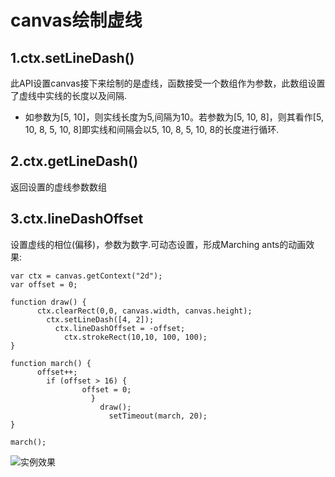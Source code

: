 # canvas绘制虚线

## 1.ctx.setLineDash()

此API设置canvas接下来绘制的是虚线，函数接受一个数组作为参数，此数组设置了虚线中实线的长度以及间隔.
* 如参数为[5, 10]，则实线长度为5,间隔为10。若参数为[5, 10, 8]，则其看作[5, 10, 8, 5, 10, 8]即实线和间隔会以5, 10, 8, 5, 10, 8的长度进行循环.

## 2.ctx.getLineDash()

返回设置的虚线参数数组

## 3.ctx.lineDashOffset

设置虚线的相位(偏移)，参数为数字.可动态设置，形成Marching ants的动画效果:
```
var ctx = canvas.getContext("2d");
var offset = 0;

function draw() {
      ctx.clearRect(0,0, canvas.width, canvas.height);
        ctx.setLineDash([4, 2]);
          ctx.lineDashOffset = -offset;
            ctx.strokeRect(10,10, 100, 100);
}

function march() {
      offset++;
        if (offset > 16) {
                offset = 0;
                  }
                    draw();
                      setTimeout(march, 20);
}

march();
```
![实例效果](https://mdn.mozillademos.org/en-US/docs/Web/API/CanvasRenderingContext2D/lineDashOffset$samples/Marching_ants?revision=891339)
